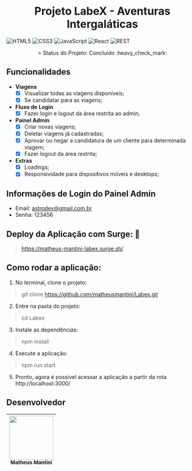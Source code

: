 <h1 align="center"> Projeto LabeX - Aventuras Intergaláticas </h1>

![HTML5](https://img.shields.io/badge/html5-%23E34F26.svg?style=for-the-badge&logo=html5&logoColor=white)
![CSS3](https://img.shields.io/badge/css3-%231572B6.svg?style=for-the-badge&logo=css3&logoColor=white)
![JavaScript](https://img.shields.io/badge/javascript-%23323330.svg?style=for-the-badge&logo=javascript&logoColor=%23F7DF1E)
![React](https://img.shields.io/badge/react-%2320232a.svg?style=for-the-badge&logo=react&logoColor=%2361DAFB)
![REST](https://img.shields.io/badge/REST%20API-%231572B6.svg?style=for-the-badge)

<p align="center">> Status do Projeto: Concluido :heavy_check_mark:</p>
    
## Funcionalidades

- **Viagens**
    - [X] Visualizar todas as viagens disponíveis;
    - [X] Se candidatar para as viagens;

- **Fluxo de Login**
    - [X] Fazer login e logout da área restrita ao admin;

- **Painel Admin**
    - [X] Criar novas viagens;
    - [X] Deletar viagens já cadastradas;
    - [X] Aprovar ou negar a candidatura de um cliente para determinada viagem;
    - [X] Fazer logout da área restrita;

- **Extras**
    - [X] Loadings;
    - [X] Responsividade para dispositivos móveis e desktops;

## Informações de Login do Painel Admin
- Email: astrodev@gmail.com.br
- Senha: 123456

## Deploy da Aplicação com Surge: :dash:

> https://matheus-mantini-labex.surge.sh/

## Como rodar a aplicação:

1. No terminal, clone o projeto:
> git clone https://github.com/matheusmantini/Labex.git

2. Entre na pasta do projeto:
> cd Labex

3. Instale as dependências:
> npm install

4. Execute a aplicação:
> npm run start

5. Pronto, agora é possível acessar a aplicação a partir da rota http://localhost:3000/


## Desenvolvedor

[<img src="https://avatars.githubusercontent.com/u/71985890?v=4" width=115 > <br> <sub> Matheus Mantini </sub>](https://github.com/matheusmantini) |
| :---: | 
